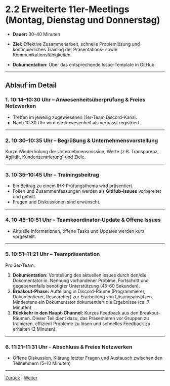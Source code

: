 # 2.2 Erweiterte 11er-Meetings (Montag, Dienstag und Donnerstag)

- **Dauer:** 30–40 Minuten

- **Ziel:** Effektive Zusammenarbeit, schnelle Problemlösung und kontinuierliches Training der Präsentations- sowie Kommunikationsfähigkeiten.

- **Dokumentation:** Über das entsprechende Issue-Template in GitHub.

---

## Ablauf im Detail

### 1. 10:14–10:30 Uhr – Anwesenheitsüberprüfung & Freies Netzwerken

- Treffen im jeweilig zugewiesenen 11er-Team Discord-Kanal.
- Nach 10:30 Uhr wird die Anwesenheit als verpasst registriert.

---

### 2. 10:30–10:35 Uhr – Begrüßung & Unternehmensvorstellung

Kurze Wiederholung der Unternehmensmission, Werte (z.B. Transparenz, Agilität, Kundenzentrierung) und Ziele.

---

### 3. 10:35–10:45 Uhr – Trainingsbeitrag

- Ein Beitrag zu einem IHK-Prüfungsthema wird präsentiert.
- Folien und Zusammenfassungen werden als **GitHub-Issues** vorbereitet und geteilt.
- Fragen und Diskussionen sind erwünscht.

---

### 4. 10:45–10:51 Uhr – Teamkoordinator-Update & Offene Issues

- Aktuelle Informationen, offene Tasks und Updates werden kurz vorgestellt.

---

### 5. 10:51–11:21 Uhr – Teampräsentation

Pro 3er-Team:

1. **Dokumentation:** Vorstellung des aktuellen Issues durch den/die Dokomentator:in. Nennung vorhandener Problme, Fortschritt und gegebenenfalls benötigter Unterstützung (45-60 Sekunden).
2. **Breakout-Phase:** Aufteilung in Discord-Räume (Programmierer, Dokumentierer, Researcher) zur Erarbeitung von Lösungsansätzen. Mindestens ein Dokumentator dokumentiert die Ergebnisse (ca. 7 Minuten)
3. **Rückkehr in den Haupt-Channel:** Kurzes Feedback aus den Breakout-Räumen. Dieser Teil dient dazu, das Präsentieren vor Gruppen zu trainieren, effizient Probleme zu lösen und schnelles Feedback zu erhalten (2 Minuten).

---

### 6. 11:21-11:31 Uhr - Abschluss & Freies Netzwerken

- Offene Diskussion, Klärung letzter Fragen und Austausch zwischen den Teilnehmern (5–10 Minuten)

---

[Zurück](../1/README.md) | [Weiter](../3/README.md)
